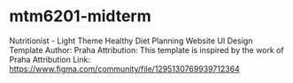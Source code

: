 # mtm6201-midterm
Nutritionist - Light Theme Healthy Diet Planning Website UI Design Template
Author: Praha
Attribution: This template is inspired by the work of Praha
Attribution Link: https://www.figma.com/community/file/1295130769939712364